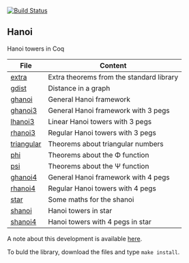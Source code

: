 [![Build Status](https://travis-ci.org/thery/hanoi.svg?branch=master)](https://travis-ci.org/thery/hanoi)

## Hanoi


Hanoi towers in Coq


| File                              |  Content                                 | 
| --------------------------------- | -----------------------------------------| 
| [extra](./extra.v)                | Extra theorems from the standard library |
[ gdist](./gdist.v)                 | Distance in a graph                      |
| [ghanoi](./ghanoi.v)              | General Hanoi framework                  |
| [ghanoi3](./ghanoi3.v)            | General Hanoi framework with 3 pegs      |
| [lhanoi3](./lhanoi3.v)            | Linear Hanoi towers with 3 pegs          |
| [rhanoi3](./rhanoi3.v)            | Regular Hanoi towers with 3 pegs         |
| [triangular](./triangular.v)      | Theorems about triangular numbers        |
| [phi](./phi.v)                    | Theorems about the Φ function            |
| [psi](./psi.v)                    | Theorems about the Ψ function            |
| [ghanoi4](./ghanoi4.v)            | General Hanoi framework with 4 pegs      |
| [rhanoi4](./rhanoi4.v)            | Regular Hanoi towers with 4 pegs         |
| [star](./star.v)                  | Some maths for the shanoi                |
| [shanoi](./shanoi.v)              | Hanoi towers in star                     |
| [shanoi4](./shanoi4.v)            | Hanoi towers with 4 pegs in star         |

A note about this development is available [here](./Note.pdf).

To buld the library, download the files and type ```make install```.
